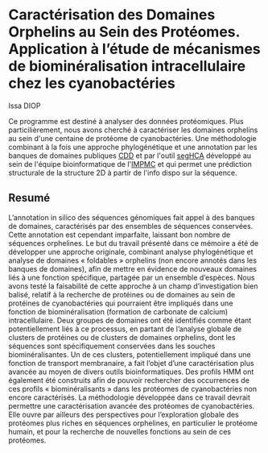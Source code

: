 # Caractérisation des Domaines Orphelins au Sein des Protéomes. Application à l’étude de mécanismes de biominéralisation intracellulaire chez les cyanobactéries
Issa DIOP

Ce programme est destiné à analyser des données protéomiques. Plus particilièrement, nous avons cherché à caractériser les domaines orphelins au sein d'une centaine de protéome de cyanobactéries. Une méthodologie combinant à la fois une approche phylogénétique et une annotation par les banques de domaines publiques [CDD](http://www.ncbi.nlm.nih.gov/Structure/cdd/cdd_help.shtml) et par l'outil [segHCA](http://guilhem.faure.free.fr/hcasuite.html) développé au sein de l'équipe bioinformatique de l'[IMPMC](http://www.impmc.upmc.fr/fr/equipes/biophysique_et_bioinformatique.html) et qui permet une prédiction structurale de la structure 2D à partir de l'info dispo sur la séquence.


## Resumé

L’annotation in silico des séquences génomiques fait appel à des banques de domaines, caractérisés par des ensembles de séquences conservées. Cette annotation est cependant imparfaite, laissant bon nombre de séquences orphelines. Le but du travail présenté dans ce mémoire a été de développer une approche originale, combinant analyse phylogénétique et analyse de domaines « foldables » orphelins (non encore annotés dans les banques de domaines), afin de mettre en évidence de nouveaux domaines liés à une fonction spécifique, partagée par un ensemble d’espèces. Nous avons testé la faisabilité de cette approche à un champ d’investigation bien balisé, relatif à la recherche de protéines ou de domaines au sein de protéines de cyanobactéries qui pourraient être impliqués dans une fonction de biominéralisation (formation de carbonate de calcium) intracellulaire. Deux groupes de domaines ont été identifiés comme étant potentiellement liés à ce processus, en partant de l’analyse globale de clusters de protéines ou de clusters de domaines orphelins, dont les séquences sont spécifiquement conservées dans les souches biominéralisantes. Un de ces clusters, potentiellement impliqué dans une fonction de transport membranaire, a fait l’objet d’une caractérisation plus avancée au moyen de divers outils bioinformatiques. Des profils HMM ont également été construits afin de pouvoir rechercher des occurrences de ces profils « biominéralisants » dans les protéomes de cyanobactéries non encore caractérisés. La méthodologie développée dans ce travail devrait permettre une caractérisation avancée des protéomes de cyanobactéries. Elle ouvre par ailleurs des perspectives pour l’exploration globale des protéomes plus riches en séquences orphelines, en particulier le protéome humain, et pour la recherche de nouvelles fonctions au sein de ces protéomes.


